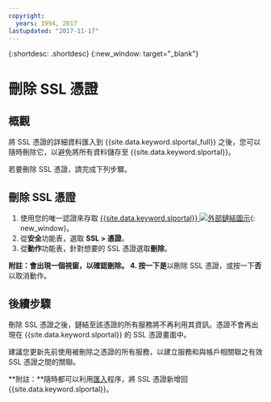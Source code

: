 ```yaml
---
copyright:
  years: 1994, 2017
lastupdated: "2017-11-17"
---
```


{:shortdesc: .shortdesc}
{:new_window: target="_blank"}

# 刪除 SSL 憑證

## 概觀

將 SSL 憑證的詳細資料匯入到 {{site.data.keyword.slportal_full}} 之後，您可以隨時刪除它，以避免將所有資料儲存至 {{site.data.keyword.slportal}}。

若要刪除 SSL 憑證，請完成下列步驟。

## 刪除 SSL 憑證

1. 使用您的唯一認證來存取 [{{site.data.keyword.slportal}} ![外部鏈結圖示](../../icons/launch-glyph.svg "外部鏈結圖示")](https://control.softlayer.com/){: new_window}。
2. 從**安全**功能表，選取 **SSL > 憑證**。
3. 從**動作**功能表，針對想要的 SSL 憑證選取**刪除**。

  **附註：**會出現一個視窗，以確認刪除。
4. 按一下**是**以刪除 SSL 憑證，或按一下**否**以取消動作。

## 後續步驟

刪除 SSL 憑證之後，鏈結至該憑證的所有服務將不再利用其資訊。憑證不會再出現在 {{site.data.keyword.slportal}} 的 SSL 憑證畫面中。

建議您更新先前使用被刪除之憑證的所有服務，以建立服務和與帳戶相關聯之有效 SSL 憑證之間的關聯。

**附註：**隨時都可以利用[匯入](import-ssl-certificate.html)程序，將 SSL 憑證新增回 {{site.data.keyword.slportal}}。

